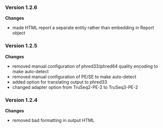 ### Version 1.2.6
__Changes__
- made HTML report a separate entity rather than embedding in Report object

### Version 1.2.5
__Changes__
- removed manual configuration of phred33/phred64 quality encoding to make auto-detect
- removed manual configuration of PE/SE to make auto-detect
- added option for translating output to phred33
- changed adapter option from TruSeq2-PE-2 to TruSeq3-PE-2

### Version 1.2.4
__Changes__
- removed bad formatting in output HTML
